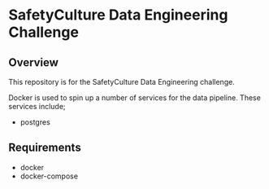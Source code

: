 # SafetyCulture Data Engineering Challenge

## Overview
This repository is for the SafetyCulture Data Engineering challenge.

Docker is used to spin up a number of services for the data pipeline. These services include;

* postgres

## Requirements 

* docker 
* docker-compose


